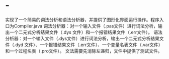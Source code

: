 # -
实现了一个简易的词法分析和语法分析器，并提供了图形化界面运行操作。程序入口为Compiler.java
词法分析器：对一个输入文件（.pas文件）进行词法分析，输出一个二元式分析结果文件（.dys 文件）和一个报错结果文件（.err文件）。
语法分析器：对一个输入文件（.dys文件）进行词法分析，输出一个二元式分析结果文件（.dyd 文件）、一个报错结果文件（.err文件）、一个变量名表文件（.var文件）和一个过程名表（.pro文件）。
文法需要先消除左递归，文件中提供了测试文件。



